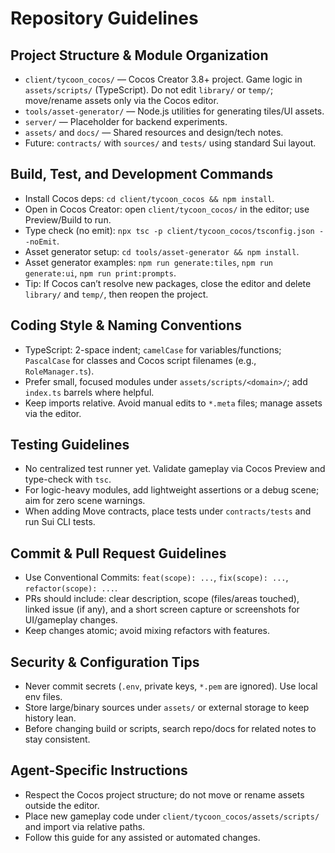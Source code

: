 # Repository Guidelines

## Project Structure & Module Organization
- `client/tycoon_cocos/` — Cocos Creator 3.8+ project. Game logic in `assets/scripts/` (TypeScript). Do not edit `library/` or `temp/`; move/rename assets only via the Cocos editor.
- `tools/asset-generator/` — Node.js utilities for generating tiles/UI assets.
- `server/` — Placeholder for backend experiments.
- `assets/` and `docs/` — Shared resources and design/tech notes.
- Future: `contracts/` with `sources/` and `tests/` using standard Sui layout.

## Build, Test, and Development Commands
- Install Cocos deps: `cd client/tycoon_cocos && npm install`.
- Open in Cocos Creator: open `client/tycoon_cocos/` in the editor; use Preview/Build to run.
- Type check (no emit): `npx tsc -p client/tycoon_cocos/tsconfig.json --noEmit`.
- Asset generator setup: `cd tools/asset-generator && npm install`.
- Asset generator examples: `npm run generate:tiles`, `npm run generate:ui`, `npm run print:prompts`.
- Tip: If Cocos can’t resolve new packages, close the editor and delete `library/` and `temp/`, then reopen the project.

## Coding Style & Naming Conventions
- TypeScript: 2-space indent; `camelCase` for variables/functions; `PascalCase` for classes and Cocos script filenames (e.g., `RoleManager.ts`).
- Prefer small, focused modules under `assets/scripts/<domain>/`; add `index.ts` barrels where helpful.
- Keep imports relative. Avoid manual edits to `*.meta` files; manage assets via the editor.

## Testing Guidelines
- No centralized test runner yet. Validate gameplay via Cocos Preview and type-check with `tsc`.
- For logic-heavy modules, add lightweight assertions or a debug scene; aim for zero scene warnings.
- When adding Move contracts, place tests under `contracts/tests` and run Sui CLI tests.

## Commit & Pull Request Guidelines
- Use Conventional Commits: `feat(scope): ...`, `fix(scope): ...`, `refactor(scope): ...`.
- PRs should include: clear description, scope (files/areas touched), linked issue (if any), and a short screen capture or screenshots for UI/gameplay changes.
- Keep changes atomic; avoid mixing refactors with features.

## Security & Configuration Tips
- Never commit secrets (`.env`, private keys, `*.pem` are ignored). Use local env files.
- Store large/binary sources under `assets/` or external storage to keep history lean.
- Before changing build or scripts, search repo/docs for related notes to stay consistent.

## Agent-Specific Instructions
- Respect the Cocos project structure; do not move or rename assets outside the editor.
- Place new gameplay code under `client/tycoon_cocos/assets/scripts/` and import via relative paths.
- Follow this guide for any assisted or automated changes.

